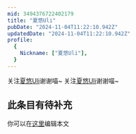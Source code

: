 ```yaml
---
mid: 3494376722402179
title: "夏悠Uli"
pubDate: "2024-11-04T11:22:10.942Z"
updatedDate: "2024-11-04T11:22:10.942Z"
profile:
  {
    Nickname: ["夏悠Uli"],
  }
---
```


关注[夏悠Uli](https://space.bilibili.com/3494376722402179)谢谢喵~ 关注[夏悠Uli](https://space.bilibili.com/3494376722402179)谢谢喵~

## 此条目有待补充
你可以在[这里](https://github.com/Yuhanawa/VTuber.ICU-Content/edit/master/v/夏悠Uli/index.md)编辑本文
